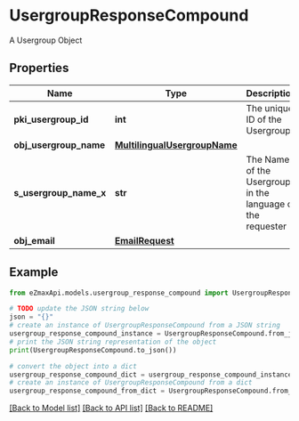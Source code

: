 # UsergroupResponseCompound

A Usergroup Object

## Properties

Name | Type | Description | Notes
------------ | ------------- | ------------- | -------------
**pki_usergroup_id** | **int** | The unique ID of the Usergroup | 
**obj_usergroup_name** | [**MultilingualUsergroupName**](MultilingualUsergroupName.md) |  | 
**s_usergroup_name_x** | **str** | The Name of the Usergroup in the language of the requester | [optional] 
**obj_email** | [**EmailRequest**](EmailRequest.md) |  | [optional] 

## Example

```python
from eZmaxApi.models.usergroup_response_compound import UsergroupResponseCompound

# TODO update the JSON string below
json = "{}"
# create an instance of UsergroupResponseCompound from a JSON string
usergroup_response_compound_instance = UsergroupResponseCompound.from_json(json)
# print the JSON string representation of the object
print(UsergroupResponseCompound.to_json())

# convert the object into a dict
usergroup_response_compound_dict = usergroup_response_compound_instance.to_dict()
# create an instance of UsergroupResponseCompound from a dict
usergroup_response_compound_from_dict = UsergroupResponseCompound.from_dict(usergroup_response_compound_dict)
```
[[Back to Model list]](../README.md#documentation-for-models) [[Back to API list]](../README.md#documentation-for-api-endpoints) [[Back to README]](../README.md)


